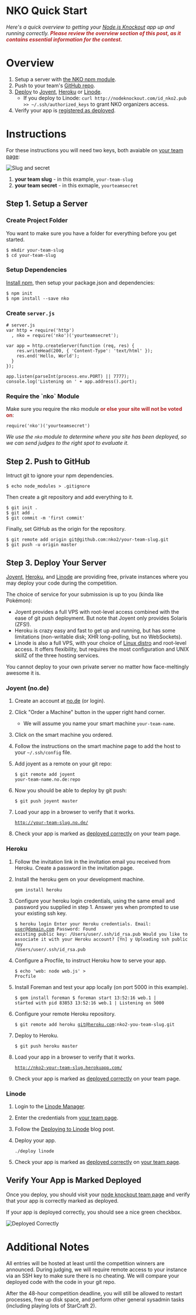 # NKO Quick Start

_Here's a quick overview to getting your [Node.js Knockout][1] app up
and running correctly. <b style="color:firebrick">Please review the
overview section of this post, as it contains essential information for
the contest.</b>_

[1]: http://nodeknockout.com

# Overview

1. Setup a server with [the NKO npm module](#nko).
2. Push to your team's [GitHub repo](#github).
3. [Deploy](#deploy) to [Joyent](#joyent), [Heroku](#heroku) or
   [Linode](#linode).
   * If you deploy to Linode: `curl http://nodeknockout.com/id_nko2.pub >> ~/.ssh/authorized_keys` to grant NKO organizers access.
4. Verify your app is [registered as deployed](#deployed).

# Instructions

For these instructions you will need two keys, both avaiable on [your
team page][]:

![Slug and secret](TBD)

1. **your team slug** - in this example, `your-team-slug`
2. **your team secret** - in this exmaple, `yourteamsecret`

[your team page]: http://nodeknockout.com/teams/mine

## Step 1. Setup a Server

### Create Project Folder

You want to make sure you have a folder for everything before you get
started.

    $ mkdir your-team-slug
    $ cd your-team-slug

### Setup Dependencies

[Install npm][], then setup your package.json and dependencies:

    $ npm init
    $ npm install --save nko

[Install npm]: http://blog.nodeknockout.com/post/8796073313/countdown-to-ko-2-how-to-install-npm

### Create `server.js`

    # server.js
    var http = require('http')
      , nko = require('nko')('yourteamsecret');

    var app = http.createServer(function (req, res) {
        res.writeHead(200, { 'Content-Type': 'text/html' });
        res.end('Hello, World');
      }
    });

    app.listen(parseInt(process.env.PORT) || 7777);
    console.log('Listening on ' + app.address().port);

<h3 id="#nko">Require the `nko` Module</h3>

Make sure you require the nko module <b style="color:firebrick">or else
your site will not be voted on</b>:

    require('nko')('yourteamsecret')

_We use the `nko` module to determine where you site has been deployed,
so we can send judges to the right spot to evaluate it._

<h2 id='github'>Step 2. Push to GitHub</h2>

Intruct git to ignore your npm dependencies.

    $ echo node_modules > .gitignore

Then create a git repository and add everything to it.

    $ git init .
    $ git add .
    $ git commit -m 'first commit'

Finally, set GitHub as the origin for the repository.

    $ git remote add origin git@github.com:nko2/your-team-slug.git
    $ git push -u origin master

<h2 id="deploy">Step 3. Deploy Your Server</h2>

[Joyent](#joyent), [Heroku](#heroku), and [Linode](#linode) are
providing free, private instances where you may deploy your code during
the competition.

The choice of service for your submission is up to you (kinda like Pokémon):

- Joyent provides a full VPS with root-level access combined with the ease of
git push deployment. But note that Joyent only provides Solaris (ZFS!).
- Heroku is crazy easy and fast to get up and running, but has some
limitations (non-writable disk; XHR long-polling, but no WebSockets).
- Linode is also a full VPS, with your choice of [Linux distro][Linux distro] and
root-level access. It offers flexibility, but requires the most configuration
and UNIX skillZ of the three hosting services.

You cannot deploy to your own private server no matter how face-meltingly
awesome it is.

[Joyent]: http://www.joyent.com/
[Heroku]: http://www.heroku.com/
[Linode]: http://www.linode.com/index.cfm
[Linux distro]: http://www.linode.com/faq.cfm#which-distributions-do-you-offer

<h3 id="joyent">Joyent (no.de)</h3>

1. Create an account at [no.de](http://no.de) (or login).

1. Click "Order a Machine" button in the upper right hand corner.
   - We will assume you name your smart machine `your-team-name`.

1. Click on the smart machine you ordered.

1. Follow the instructions on the smart machine page to add the host to
   your `~/.ssh/config` file.

1. Add joyent as a remote on your git repo:

    <code><pre>$ git remote add joyent your-team-name.no.de:repo</pre></code>

1. Now you should be able to deploy by git push:

    <code></pre>$ git push joyent master</code></pre>

1. Load your app in a browser to verify that it works.

    <code><pre>http://your-team-slug.no.de/</pre></code>

1. Check your app is marked as [deployed correctly](#deployed) on your
   team page.

<h3 id="heroku">Heroku</h3>

1. Follow the invitation link in the invitation email you received from
   Heroku.  Create a password in the invitation page.

1. Install the heroku gem on your development machine.

    <code><pre>gem install heroku</pre></code>

1. Configure your heroku login credentials, using the same email and
   password you supplied in step 1.  Answer yes when prompted to use
   your existing ssh key.

    <code><pre>$ heroku login
    Enter your Heroku credentials.
    Email: user@domain.com
    Password:
    Found existing public key: /Users/user/.ssh/id_rsa.pub
    Would you like to associate it with your Heroku account? [Yn] y
    Uploading ssh public key /Users/user/.ssh/id_rsa.pub
    </pre></code>

1. Configure a Procfile, to instruct Heroku how to serve your app.

    <code><pre>$ echo 'web: node web.js' > Procfile</pre></code>

1. Install Foreman and test your app locally (on port 5000 in this
   example).

    <code><pre>$ gem install foreman
    $ foreman start
    13:52:16 web.1     | started with pid 83853
    13:52:16 web.1     | Listening on 5000
    </pre></code>

1. Configure your remote Heroku repository.

    <code><pre>$ git remote add heroku git@heroku.com:nko2-you-team-slug.git</pre></code>

1. Deploy to Heroku.

    <code><pre>$ git push heroku master</pre></code>

1. Load your app in a browser to verify that it works.

    <code><pre>http://nko2-your-team-slug.herokuapp.com/</pre></code>

1. Check your app is marked as [deployed correctly](#deployed) on your
   team page.

<h3 id="linode">Linode</h3>

1. Login to the [Linode Manager][].

2. Enter the credentials from [your team page][].

3. Follow the [Deploying to Linode][] blog post.

4. Deploy your app.

    <code><pre>./deploy linode</pre></code>

5. Check your app is marked as [deployed correctly](#deployed) on [your
   team page][].

[Linode Manager]: https://manager.linode.com/
[Deploying to Linode]: http://blog.nodeknockout.com/post/9300619913/countdown-to-ko-14-deploying-your-node-js-app-to

<h2 id="deployed">Verify Your App is Marked Deployed</h2>

Once you deploy, you should visit your [node knockout team page][your
team page] and verify that your app is correctly marked as deployed.

If your app is deployed correctly, you should see a nice green checkbox.

![Deployed Correctly](TBD)

# Additional Notes

All entries will be hosted at least until the competition winners are
announced. During judging, we will require remote access to your instance via
an SSH key to make sure there is no cheating. We will compare your deployed
code with the code in your git repo.

After the 48-hour competition deadline, you will still be allowed to
restart processes, free up disk space, and perform other general
sysadmin tasks (including playing lots of StarCraft 2).
